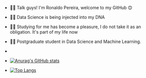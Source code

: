 - 🖐🏻 Talk guys! I'm Ronaldo Pereira, welcome to my GitHub 😊

- 🧙‍♂️ Data Science is being injected into my DNA
- 👨‍💻 Studying for me has become a pleasure, I do not take it as an obligation. It's part of my life now
- 👨‍🎓 Postgraduate student in Data Science and Machine Learning.
- 

- [![Anurag's GitHub stats](https://github-readme-stats.vercel.app/api?username=Ronaldodev1982)](https://github.com/anuraghazra/github-readme-stats)
- [![Top Langs](https://github-readme-stats.vercel.app/api/top-langs/?username=Ronaldodev1982&layout=compact)](https://github.com/anuraghazra/github-readme-stats)
 




